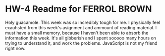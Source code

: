 # HW-4 Readme for FERROL BROWN

Holy guacamole. This week was so incredibly tough for me. I physically feel exauhsted
from this week's asignment and ammount of reading material. I must have a small memory,
because I haven't been able to absorb the information this week. It's all gibberish
and I spent sooooo many hours on trying to understand it, and work the problems.
JavaScript is not my friend right now. 
